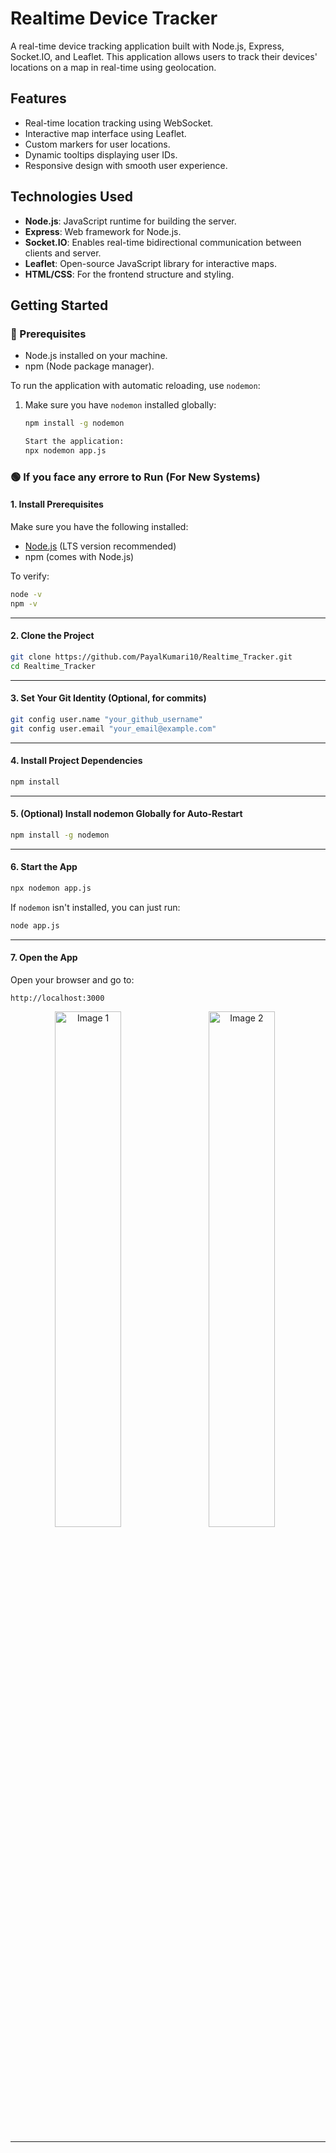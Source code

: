 # Realtime Device Tracker

A real-time device tracking application built with Node.js, Express, Socket.IO, and Leaflet. This application allows users to track their devices' locations on a map in real-time using geolocation.

## Features

- Real-time location tracking using WebSocket.
- Interactive map interface using Leaflet.
- Custom markers for user locations.
- Dynamic tooltips displaying user IDs.
- Responsive design with smooth user experience.

## Technologies Used

- **Node.js**: JavaScript runtime for building the server.
- **Express**: Web framework for Node.js.
- **Socket.IO**: Enables real-time bidirectional communication between clients and server.
- **Leaflet**: Open-source JavaScript library for interactive maps.
- **HTML/CSS**: For the frontend structure and styling.

## Getting Started

### 🔵 Prerequisites

- Node.js installed on your machine.
- npm (Node package manager).

To run the application with automatic reloading, use `nodemon`:

1. Make sure you have `nodemon` installed globally:
   ```bash
   npm install -g nodemon

   Start the application:
   npx nodemon app.js

### 🟢 **If you face any errore to Run** (For New Systems)

#### 1. **Install Prerequisites**
Make sure you have the following installed:
- [Node.js](https://nodejs.org/) (LTS version recommended)
- npm (comes with Node.js)

To verify:
```bash
node -v
npm -v
```

---

#### 2. **Clone the Project**
```bash
git clone https://github.com/PayalKumari10/Realtime_Tracker.git
cd Realtime_Tracker
```

---

#### 3. **Set Your Git Identity (Optional, for commits)**
```bash
git config user.name "your_github_username"
git config user.email "your_email@example.com"
```

---

#### 4. **Install Project Dependencies**
```bash
npm install
```

---

#### 5. **(Optional) Install nodemon Globally for Auto-Restart**
```bash
npm install -g nodemon
```

---

#### 6. **Start the App**
```bash
npx nodemon app.js
```

If `nodemon` isn't installed, you can just run:
```bash
node app.js
```

---

#### 7. **Open the App**
Open your browser and go to:
```
http://localhost:3000
```
<p align="center">
  <img src="https://github.com/user-attachments/assets/59077747-a871-4cc6-976c-17a61a92199e" alt="Image 1" width="46%" style="margin-right: 10px;"/>
  <img src="https://github.com/user-attachments/assets/590a796b-40da-485e-9f6b-51319d1233d7" alt="Image 2" width="46%" style="margin-right: 10px;"/>
</p>

---

